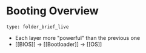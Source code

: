 # Booting Overview
 
```ccard
type: folder_brief_live
```
 
 -  Each layer more "powerful" than the previous one
 - [[BIOS]] -> [[Bootloader]] -> [[OS]] 